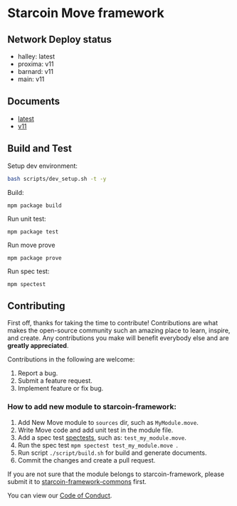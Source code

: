 # Starcoin Move framework

## Network Deploy status

- halley: latest
- proxima: v11
- barnard: v11
- main: v11

## Documents

- [latest](./build/StarcoinFramework/docs)
- [v11](./release/v11/docs)

## Build and Test

Setup dev environment:

```bash
bash scripts/dev_setup.sh -t -y
```

Build:

```shell
mpm package build 
```

Run unit test:

```shell
mpm package test
```

Run move prove

```shell
mpm package prove
```

Run spec test:

```shell
mpm spectest
```

## Contributing

First off, thanks for taking the time to contribute! Contributions are what makes the open-source community such an amazing place to learn, inspire, and create. Any contributions you make will benefit everybody else and are **greatly appreciated**.

Contributions in the following are welcome:

1. Report a bug.
2. Submit a feature request.
3. Implement feature or fix bug.

### How to add new module to starcoin-framework:

1. Add New Move module to `sources` dir, such as `MyModule.move`.
2. Write Move code and add unit test in the module file.
3. Add a spec test [spectests](../spectests), such as: `test_my_module.move`.
4. Run the spec test `mpm spectest test_my_module.move `.
5. Run script `./script/build.sh` for build and generate documents.
6. Commit the changes and create a pull request.

If you are not sure that the module belongs to starcoin-framework, please submit it to [starcoin-framework-commons](https://github.com/starcoinorg/starcoin-framework-commons) first.

You can view our [Code of Conduct](./CODE_OF_CONDUCT.md).